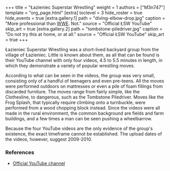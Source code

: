 +++
title = "Łazieniec Superstar Wrestling"
weight = 1
authors = ["M3n747"]
template = "org_page.html"
[extra]
toclevel = 3
hide_roster = true
hide_events = true
[extra.gallery.1]
path = "diving-elbow-drop.jpg"
caption = "More professional than [WWE](@/o/wwe.md). Not."
source = "Official ŁSW YouTube"
skip_art = true
[extra.gallery.2]
path = "tombstone-piledriver.jpg"
caption = "Do not try this at home, or at all."
source = "Official ŁSW YouTube"
skip_art = true
+++

Łazieniec Superstar Wrestling was a short-lived backyard group from the village of Łazieniec. Little is known about them, as all that can be found is their YouTube channel with only four videos, 4.5 to 5.5 minutes in length, in which they demonstrate a variety of popular wrestling moves.

According to what can be seen in the videos, the group was very small, consisting only of a handful of teenagers and even pre-teens. All the moves were performed outdoors on mattresses or even a pile of foam fillings from discarded furniture. The moves range from fairly simple, like the Clothesline, to dangerous, such as the Tombstone Piledriver. Moves like the Frog Splash, that typically require climbing onto a turnbuckle, were performed from a wood chopping block instead. Since the videos were all made in the rural environment, the common background are fields and farm buildings, and a few times a man can be seen pushing a wheelbarrow.

Because the four YouTube videos are the only evidence of the group's existence, the exact timeframe cannot be established. The upload dates of the videos, however, suggest 2009-2010.

### References

* [Official YouTube channel](https://www.youtube.com/@1SuperStarWrestling1/videos)

